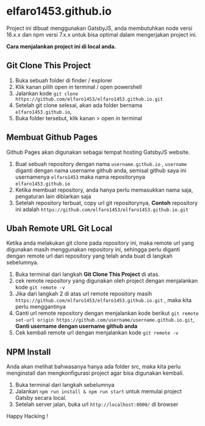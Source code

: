 # elfaro1453.github.io

Project ini dibuat menggunakan GatsbyJS, anda membutuhkan node versi 16.x.x dan npm versi 7.x.x untuk bisa optimal dalam mengerjakan project ini.

**Cara menjalankan project ini di local anda.**

## Git Clone This Project

1. Buka sebuah folder di finder / explorer
2. Klik kanan pilih open in terminal / open powershell
3. Jalankan kode `git clone https://github.com/elfaro1453/elfaro1453.github.io.git`
4. Setelah git clone selesai, akan ada folder bernama `elfaro1453.github.io`,
5. Buka folder tersebut, klik kanan > open in terminal

## Membuat Github Pages

Github Pages akan digunakan sebagai tempat hosting GatsbyJS website.

1. Buat sebuah repository dengan nama `username.github.io` , `username` diganti dengan nama username github anda, semisal github saya ini usernamenya `elfaro1453` maka nama repositorynya `elfaro1453.github.io`
2. Ketika membuat repository, anda hanya perlu memasukkan nama saja, pengaturan lain dibiarkan saja
3. Setelah repository terbuat, copy url git repositorynya, **Contoh** repository ini adalah `https://github.com/elfaro1453/elfaro1453.github.io.git`

## Ubah Remote URL Git Local

Ketika anda melakukan git clone pada repository ini, maka remote url yang digunakan masih menggunakan repository ini, sehingga perlu diganti dengan remote url dari repository yang telah anda buat di langkah sebelumnya.

1. Buka terminal dari langkah **Git Clone This Project** di atas.
2. cek remote repository yang digunakan oleh project dengan menjalankan kode `git remote -v`
3. Jika dari langkah 2 di atas url remote repository masih `https://github.com/elfaro1453/elfaro1453.github.io.git` , maka kita perlu menggantinya
4. Ganti url remote repository dengan menjalankan kode berikut `git remote set-url origin https://github.com/username/username.github.io.git`, **Ganti username dengan username github anda**
5. Cek kembali remote url dengan menjalankan kode `git remote -v`

## NPM Install

Anda akan melihat bahwasanya hanya ada folder src, maka kita perlu menginstall dan mengkonfigurasi project agar bisa digunakan kembali.

1. Buka terminal dari langkah sebelumnya
2. Jalankan `npm run install & npm run start` untuk memulai project Gatsby secara local.
3. Setelah server jalan, buka url `http://localhost:8000/` di browser

Happy Hacking !
